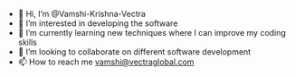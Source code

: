 - 👋 Hi, I’m @Vamshi-Krishna-Vectra
- 👀 I’m interested in developing the software
- 🌱 I’m currently learning new techniques where I can improve my coding skills
- 💞️ I’m looking to collaborate on different software development
- 📫 How to reach me vamshi@vectraglobal.com

<!---
Vamshi-Krishna-Vectra/Vamshi-Krishna-Vectra is a ✨ special ✨ repository because its `README.md` (this file) appears on your GitHub profile.
You can click the Preview link to take a look at your changes.
--->
